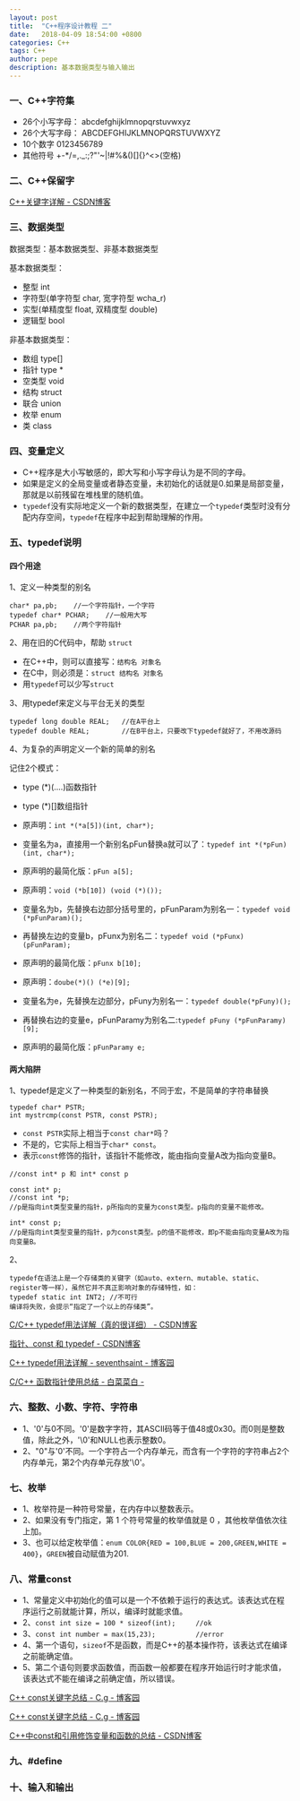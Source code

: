 ```yaml
---
layout: post
title:  "C++程序设计教程 二"
date:   2018-04-09 18:54:00 +0800
categories: C++
tags: C++
author: pepe
description: 基本数据类型与输入输出
---
```


### 一、**C++字符集**

* 26个小写字母：  abcdefghijklmnopqrstuvwxyz
* 26个大写字母：  ABCDEFGHIJKLMNOPQRSTUVWXYZ
* 10个数字        0123456789
* 其他符号        +-*/=,._:;?\"'~|!#%&()[]{}^<>(空格)

### 二、**C++保留字**

[C++关键字详解 - CSDN博客](https://blog.csdn.net/scmuzi18/article/details/53696778)

### 三、**数据类型**

数据类型：基本数据类型、非基本数据类型

基本数据类型：

* 整型 int
* 字符型(单字符型 char, 宽字符型 wcha_r)
* 实型(单精度型 float, 双精度型 double)
* 逻辑型 bool

非基本数据类型：

* 数组 type[]
* 指针 type *
* 空类型 void
* 结构 struct
* 联合 union
* 枚举 enum
* 类 class

### 四、**变量定义**

* C++程序是大小写敏感的，即大写和小写字母认为是不同的字母。
* 如果是定义的全局变量或者静态变量，未初始化的话就是0.如果是局部变量，那就是以前残留在堆栈里的随机值。 
* `typedef`没有实际地定义一个新的数据类型，在建立一个`typedef`类型时没有分配内存空间，`typedef`在程序中起到帮助理解的作用。

### 五、**typedef说明**

#### **四个用途**

1、定义一种类型的别名
```
char* pa,pb;    //一个字符指针，一个字符
typedef char* PCHAR;    //一般用大写
PCHAR pa,pb;    //两个字符指针
```

2、用在旧的C代码中，帮助 `struct`

* 在C++中，则可以直接写：`结构名 对象名`
* 在C中，则必须是：`struct 结构名 对象名`
* 用`typedef`可以少写`struct`

3、用typedef来定义与平台无关的类型
```
typedef long double REAL;   //在A平台上
typedef double REAL;        //在B平台上，只要改下typedef就好了，不用改源码
```

4、为复杂的声明定义一个新的简单的别名

记住2个模式：

* type (*)(....)函数指针 
* type (*)[]数组指针

* 原声明：`int *(*a[5])(int, char*);`
* 变量名为a，直接用一个新别名pFun替换a就可以了：`typedef int *(*pFun)(int, char*); `
* 原声明的最简化版：`pFun a[5];`

* 原声明：`void (*b[10]) (void (*)());`
* 变量名为b，先替换右边部分括号里的，pFunParam为别名一：`typedef void (*pFunParam)();`
* 再替换左边的变量b，pFunx为别名二：`typedef void (*pFunx)(pFunParam);`
* 原声明的最简化版：`pFunx b[10];`

* 原声明：`doube(*)() (*e)[9]; `
* 变量名为e，先替换左边部分，pFuny为别名一：`typedef double(*pFuny)();`
* 再替换右边的变量e，pFunParamy为别名二:`typedef pFuny (*pFunParamy)[9];`
* 原声明的最简化版：`pFunParamy e;`

#### **两大陷阱**

1、typedef是定义了一种类型的新别名，不同于宏，不是简单的字符串替换
```
typedef char* PSTR;
int mystrcmp(const PSTR, const PSTR);
```

* `const PSTR`实际上相当于`const char*`吗？
* 不是的，它实际上相当于`char* const`。
* 表示`const`修饰的指针，该指针不能修改，能由指向变量A改为指向变量B。

```
//const int* p 和 int* const p

const int* p;   
//const int *p;     
//p是指向int类型变量的指针，p所指向的变量为const类型。p指向的变量不能修改。

int* const p;
//p是指向int类型变量的指针，p为const类型。p的值不能修改，即p不能由指向变量A改为指向变量B。
```

2、
```
typedef在语法上是一个存储类的关键字（如auto、extern、mutable、static、register等一样），虽然它并不真正影响对象的存储特性，如：
typedef static int INT2; //不可行
编译将失败，会提示“指定了一个以上的存储类”。
```

[C/C++ typedef用法详解（真的很详细） - CSDN博客](https://blog.csdn.net/superhoy/article/details/53504472)

[指针、const 和 typedef - CSDN博客](https://blog.csdn.net/jakemiao/article/details/17971523)

[C++ typedef用法详解 - seventhsaint - 博客园](https://www.cnblogs.com/seventhsaint/archive/2012/11/18/2805660.html)

[C/C++ 函数指针使用总结 - 白菜菜白 - ](https://www.cnblogs.com/lvchaoshun/p/7806248.html)

### 六、**整数、小数、字符、字符串**

* 1、'0'与0不同。'0'是数字字符，其ASCII码等于值48或0x30。而0则是整数值，除此之外，'\0'和NULL也表示整数0。
* 2、"0"与'0'不同。一个字符占一个内存单元，而含有一个字符的字符串占2个内存单元，第2个内存单元存放'\0'。

### 七、**枚举**

* 1、枚举符是一种符号常量，在内存中以整数表示。
* 2、如果没有专门指定，第 1 个符号常量的枚举值就是 0 ，其他枚举值依次往上加。
* 3、也可以给定枚举值：`enum COLOR{RED = 100,BLUE = 200,GREEN,WHITE = 400}`，`GREEN`被自动赋值为201.

### 八、**常量const**

* 1、常量定义中初始化的值可以是一个不依赖于运行的表达式。该表达式在程序运行之前就能计算，所以，编译时就能求值。
* 2、`const int size = 100 * sizeof(int);     //ok`
* 3、`const int number = max(15,23);          //error`
* 4、第一个语句，`sizeof`不是函数，而是C++的基本操作符，该表达式在编译之前能确定值。
* 5、第二个语句则要求函数值，而函数一般都要在程序开始运行时才能求值，该表达式不能在编译之前确定值，所以错误。

[C++ const关键字总结 - C.g - 博客园](https://www.cnblogs.com/chogen/p/4574118.html)

[C++ const关键字总结 - C.g - 博客园](https://www.cnblogs.com/chogen/p/4574118.html)

[C++中const和引用修饰变量和函数的总结 - CSDN博客](https://blog.csdn.net/haolexiao/article/details/53471063)

### 九、**#define**


### 十、**输入和输出**















